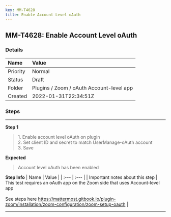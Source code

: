 ```yaml
---
key: MM-T4628
title: Enable Account Level oAuth
---
```


## MM-T4628: Enable Account Level oAuth

### Details

| Name     | Value                                    |
| :------- | :--------------------------------------- |
| Priority | Normal                                   |
| Status   | Draft                                    |
| Folder   | Plugins / Zoom / oAuth Account-level app |
| Created  | 2022-01-31T22:34:51Z                     |

### Steps

<hr/>

**Step 1**

> <article>1. Enable account level oAuth on plugin<br />2. Set client ID and secret to match UserManage-oAuth account<br />3. Save</article>

**Expected**

> <article>Account level oAuth has been enabled</article>

**Step Info**
| Name | Value |
| :--- | :--- |
| Important notes about this step | This test requires an oAuth app on the Zoom side that uses Account-level app<br /><br />See steps here https://mattermost.gitbook.io/plugin-zoom/installation/zoom-configuration/zoom-setup-oauth |

<hr/>
